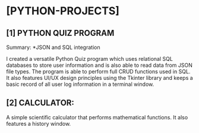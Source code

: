 # [PYTHON-PROJECTS]

[1] PYTHON QUIZ PROGRAM
--------------------
Summary:
*JSON and SQL integration

I created a versatile Python Quiz program which uses relational SQL databases to store user information and is also able to read data from JSON file types. The program is able to perform full CRUD functions used in SQL. It also features UI/UX design principles using the Tkinter library and keeps a basic record of all user log information in a terminal window.

[2] CALCULATOR: 
-------------------

A simple scientific calculator that performs mathematical functions. It also features a history window.

